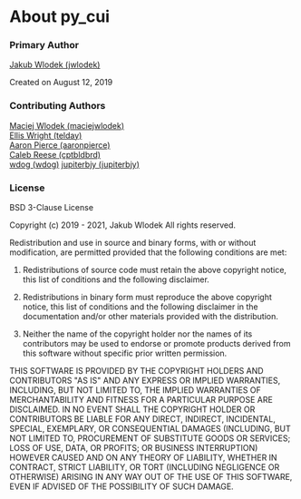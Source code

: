 # About py_cui

### Primary Author

[Jakub Wlodek (jwlodek)](https://github.com/jwlodek)

Created on August 12, 2019

### Contributing Authors

[Maciej Wlodek (maciejwlodek)](https://github.com/maciejwlodek)  
[Ellis Wright (telday)](https://github.com/telday)  
[Aaron Pierce (aaronpierce)](https://github.com/aaronpierce)  
[Caleb Reese (cptbldbrd)](https://github.com/cptbldbrd)  
[wdog (wdog)](https://github.com/wdog)
[jupiterbjy (jupiterbjy)](https://github.com/jupiterbjy)

### License

BSD 3-Clause License

Copyright (c) 2019 - 2021, Jakub Wlodek
All rights reserved.

Redistribution and use in source and binary forms, with or without
modification, are permitted provided that the following conditions are met:

1. Redistributions of source code must retain the above copyright notice, this
   list of conditions and the following disclaimer.

2. Redistributions in binary form must reproduce the above copyright notice,
   this list of conditions and the following disclaimer in the documentation
   and/or other materials provided with the distribution.

3. Neither the name of the copyright holder nor the names of its
   contributors may be used to endorse or promote products derived from
   this software without specific prior written permission.

THIS SOFTWARE IS PROVIDED BY THE COPYRIGHT HOLDERS AND CONTRIBUTORS "AS IS"
AND ANY EXPRESS OR IMPLIED WARRANTIES, INCLUDING, BUT NOT LIMITED TO, THE
IMPLIED WARRANTIES OF MERCHANTABILITY AND FITNESS FOR A PARTICULAR PURPOSE ARE
DISCLAIMED. IN NO EVENT SHALL THE COPYRIGHT HOLDER OR CONTRIBUTORS BE LIABLE
FOR ANY DIRECT, INDIRECT, INCIDENTAL, SPECIAL, EXEMPLARY, OR CONSEQUENTIAL
DAMAGES (INCLUDING, BUT NOT LIMITED TO, PROCUREMENT OF SUBSTITUTE GOODS OR
SERVICES; LOSS OF USE, DATA, OR PROFITS; OR BUSINESS INTERRUPTION) HOWEVER
CAUSED AND ON ANY THEORY OF LIABILITY, WHETHER IN CONTRACT, STRICT LIABILITY,
OR TORT (INCLUDING NEGLIGENCE OR OTHERWISE) ARISING IN ANY WAY OUT OF THE USE
OF THIS SOFTWARE, EVEN IF ADVISED OF THE POSSIBILITY OF SUCH DAMAGE.
